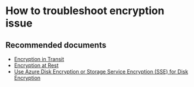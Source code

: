 <properties
	pageTitle="How to troubleshoot encryption issue"
	description="How to troubleshoot encryption issue"
	service="microsoft.storage"
	resource="storageaccounts"
	authors="passaree"
	displayOrder=""
	selfHelpType="generic"
	supportTopicIds="32602698,32602724,32602757"
	resourceTags=""
	productPesIds="15629,16459,16460"
	cloudEnvironments="public"
/>

# How to troubleshoot encryption issue
## **Recommended documents**

- [Encryption in Transit](https://docs.microsoft.com/azure/storage/storage-security-guide#encryption-in-transit)
- [Encryption at Rest](https://docs.microsoft.com/azure/storage/storage-security-guide#encryption-at-rest)
- [Use Azure Disk Encryption or Storage Service Encryption (SSE) for Disk Encryption](https://docs.microsoft.com/azure/storage/common/storage-security-guide#comparison-of-azure-disk-encryption-sse-and-client-side-encryption)
